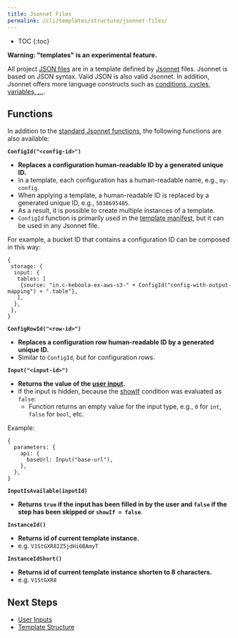 ```yaml
---
title: Jsonnet Files
permalink: /cli/templates/structure/jsonnet-files/
---
```


* TOC
{:toc}

**Warning: "templates" is an experimental feature.**

All project [JSON files](/cli/structure/) are in a template defined by [Jsonnet](https://jsonnet.org/) files.
Jsonnet is based on JSON syntax. Valid JSON is also valid Jsonnet.
In addition, Jsonnet offers more language constructs such as [conditions, cycles, variables, ...](https://jsonnet.org/learning/tutorial.html).


## Functions

In addition to the [standard Jsonnet functions](https://jsonnet.org/ref/stdlib.html), the following functions are also available: 

**`ConfigId("<config-id>")`**

- **Replaces a configuration human-readable ID by a generated unique ID.**
- In a template, each configuration has a human-readable name, e.g., `my-config`.
- When applying a template, a human-readable ID is replaced by a generated unique ID, e.g., `5038695485`.
- As a result, it is possible to create multiple instances of a template.
- `ConfigId` function is primarily used in the [template manifest](/cli/templates/structure/#manifest-1), but it can be used in any Jsonnet file.

For example, a bucket ID that contains a configuration ID can be composed in this way:
```jsonnet
{
 storage: {
  input: {
   tables: [
    {source: "in.c-keboola-ex-aws-s3-" + ConfigId("config-with-output-mapping") + ".table"},
   ],
  },
 },
}
```

**`ConfigRowId("<row-id>")`**

- **Replaces a configuration row human-readable ID by a generated unique ID.**
- Similar to `ConfigId`, but for configuration rows.

**`Input("<input-id>")`**

- **Returns the value of the [user input](/cli/templates/structure/inputs/).**
- If the input is hidden, because the [showIf](/cli/templates/structure/inputs/#show-if) condition was evaluated as `false`:
  - Function returns an empty value for the input type, e.g., `0` for `int`, `false` for `bool`, etc.

Example:
```jsonnet
{
  parameters: {
    api: {
      baseUrl: Input("base-url"),
    },
  },
}
```

**`InputIsAvailable(inputId)`**

- **Returns `true` if the input has been filled in by the user and `false` if the step has been skipped or `showIf = false`**.

**`InstanceId()`**

- **Returns id of current template instance.**
- e.g. `V1StGXR8IZ5jdHi6BAmyT`

**`InstanceIdShort()`**

- **Returns id of current template instance shorten to 8 characters.**
- e.g. `V1StGXR8`



## Next Steps
- [User Inputs](/cli/templates/structure/inputs/)
- [Template Structure](/cli/templates/structure/)
